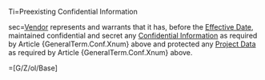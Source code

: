 Ti=Preexisting Confidential Information

sec=<a href='#Def.Vendor.sec' class='definedterm'>Vendor</a> represents and warrants that it has, before the <a href='#Def.Effective_Date.sec' class='definedterm'>Effective Date</a>, maintained confidential and secret any <a href='#Def.Confidential_Information.sec' class='definedterm'>Confidential Information</a> as required by Article {GeneralTerm.Conf.Xnum} above and protected any <a href='#Def.Project_Data.sec' class='definedterm'>Project Data</a> as required by Article {GeneralTerm.Conf.Xnum} above.

=[G/Z/ol/Base]